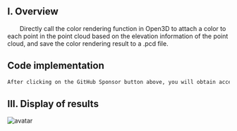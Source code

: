 ##  I. Overview 

  Directly call the color rendering function in Open3D to attach a color to each point in the point cloud based on the elevation information of the point cloud, and save the color rendering result to a .pcd file. 

##  Code implementation 

 ```python  
After clicking on the GitHub Sponsor button above, you will obtain access permissions to my private code repository ( https://github.com/slowlon/my_code_bar ) to view this blog code. By searching the code number of this blog, you can find the code you need, code number is: 2024020309574562666
 ```  
##  III. Display of results 

![avatar]( 976aebd2024f4dcfbc95d08e2032e44a.png) 

